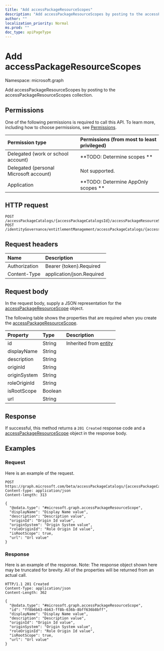 ```yaml
---
title: "Add accessPackageResourceScopes"
description: "Add accessPackageResourceScopes by posting to the accessPackageResourceScopes collection."
author: ""
localization_priority: Normal
ms.prod: ""
doc_type: apiPageType
---
```


# Add accessPackageResourceScopes

Namespace: microsoft.graph

Add accessPackageResourceScopes by posting to the accessPackageResourceScopes collection.

## Permissions
One of the following permissions is required to call this API. To learn more, including how to choose permissions, see [Permissions](/concepts/permissions-reference.md).

|Permission type|Permissions (from most to least privileged)|
|:---|:---|
|Delegated (work or school account)|**TODO: Determine scopes **|
|Delegated (personal Microsoft account)|Not supported.|
|Application|**TODO: Determine AppOnly scopes **|

## HTTP request
<!-- {
  "blockType": "ignored"
}
-->
``` http
POST /accessPackageCatalogs/{accessPackageCatalogsId}/accessPackageResourceScopes/$ref
POST /identityGovernance/entitlementManagement/accessPackageCatalogs/{accessPackageCatalogId}/accessPackageResourceScopes/$ref
```

## Request headers
|Name|Description|
|:---|:---|
|Authorization|Bearer {token}.Required|
|Content-Type|application/json.Required|

## Request body
In the request body, supply a JSON representation for the [accessPackageResourceScope](../resources/accesspackageresourcescope.md) object.

The following table shows the properties that are required when you create the [accessPackageResourceScope](../resources/accesspackageresourcescope.md).

|Property|Type|Description|
|:---|:---|:---|
|id|String| Inherited from [entity](../resources/entity.md)|
|displayName|String||
|description|String||
|originId|String||
|originSystem|String||
|roleOriginId|String||
|isRootScope|Boolean||
|url|String||



## Response
If successful, this method returns a `201 Created` response code and a [accessPackageResourceScope](../resources/accesspackageresourcescope.md) object in the response body.

## Examples

### Request
Here is an example of the request.
<!-- {
  "blockType": "request",
  "name": "create_accesspackageresourcescope_from_"
}
-->
``` http
POST https://graph.microsoft.com/beta/accessPackageCatalogs/{accessPackageCatalogsId}/accessPackageResourceScopes
Content-type: application/json
Content-length: 313

{
  "@odata.type": "#microsoft.graph.accessPackageResourceScope",
  "displayName": "Display Name value",
  "description": "Description value",
  "originId": "Origin Id value",
  "originSystem": "Origin System value",
  "roleOriginId": "Role Origin Id value",
  "isRootScope": true,
  "url": "Url value"
}
```

### Response
Here is an example of the response. Note: The response object shown here may be truncated for brevity. All of the properties will be returned from an actual call.
<!-- {
  "blockType": "response",
  "truncated": true,
  "@odata.type": "microsoft.graph.accesspackageresourcescope"
}
-->
``` http
HTTP/1.1 201 Created
Content-Type: application/json
Content-Length: 362

{
  "@odata.type": "#microsoft.graph.accessPackageResourceScope",
  "id": "ff8b6b63-6b63-ff8b-636b-8bff636b8bff",
  "displayName": "Display Name value",
  "description": "Description value",
  "originId": "Origin Id value",
  "originSystem": "Origin System value",
  "roleOriginId": "Role Origin Id value",
  "isRootScope": true,
  "url": "Url value"
}
```

